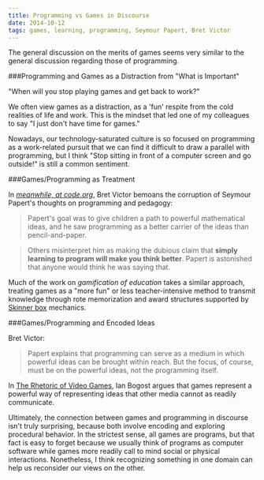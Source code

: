 ```yaml
---
title: Programming vs Games in Discourse
date: 2014-10-12
tags: games, learning, programming, Seymour Papert, Bret Victor
---
```


The general discussion on the merits of games seems very similar to the general discussion regarding those of programming.

###Programming and Games as a Distraction from "What is Important"

"When will you stop playing games and get back to work?"

We often view games as a distraction, as a 'fun' respite from the cold realities of life and work. This is the mindset that led one of my colleagues to say "I just don't have time for games."

Nowadays, our technology-saturated culture is so focused on programming as a work-related pursuit that we can find it difficult to draw a parallel with programming, but I think "Stop sitting in front of a computer screen and go outside!" is still a common sentiment.

###Games/Programming as Treatment

In [_meanwhile, at code.org_](http://worrydream.com/MeanwhileAtCodeOrg/), Bret Victor bemoans the corruption of Seymour Papert's thoughts on programming and pedagogy:

> Papert's goal was to give children a path to powerful mathematical
> ideas, and he saw programming as a better carrier of the ideas than
> pencil-and-paper.

> Others misinterpret him as making the dubious claim that
> __simply learning to program will make you think better__.
> Papert is astonished that anyone would think he was saying that.

Much of the work on _gamification of education_ takes a similar approach, treating games as a "more fun" or less teacher-intensive method to transmit knowledge through rote memorization and award structures supported by [Skinner box](http://en.wikipedia.org/wiki/Operant_conditioning_chamber) mechanics.

###Games/Programming and Encoded Ideas

Bret Victor:

> Papert explains that programming can serve as a medium in which
> powerful ideas can be brought within reach. But the focus, of course,
> must be on the powerful ideas, not the programming itself.

In [The Rhetoric of Video Games](http://www.arts.rpi.edu/~ruiz/EGDFall10/readings/RhetoricVideoGames_Bogost.pdf), Ian Bogost argues that games represent a powerful way of representing ideas that other media cannot as readily communicate.

Ultimately, the connection between games and programming in discourse isn't truly surprising, because both involve encoding and exploring procedural behavior. In the strictest sense, all games are programs, but that fact is easy to forget because we usually think of programs as computer software while games more readily call to mind social or physical interactions. Nonetheless, I think recognizing something in one domain can help us reconsider our views on the other.